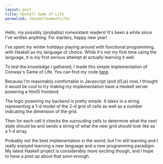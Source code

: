 ```yaml
---
layout: post
title: Haskell Game of Life
permalink: /HaskellGameofLife/ 
---
```

Hello, my possibly (probably) nonexistant readers! It's been a while since I've written anything. For starters, happy new year!

I've spent my winter holidays playing around with functional programming, with Haskell as my language of choice. While it's not my first time using the language, it is my first serious attempt at actually learning it well. 

To test the knowledge I gathered, I made this simple implementation of Conway's Game of Life. You can find my code [here](https://github.com/aneeshdurg/haskellGameofLife). 

Because I'm reasonably comfortable in Javascript (and d3.js) now, I thought it would be cool to try making my implementation have a Haskell server powering a html5 frontend.

The logic powering my backend is pretty simple. It takes in a string representing a 1-d model of the 2-d grid of cells as well as a number indicating the dimension of the grid.

Then for each cell it checks the surrouding cells to determine what the next state should be and sends a string of what the new grid should look like as a 1-d array.

Probably not the best implementation in the world, but I'm still learning and I really enjoyed learning a new language and a new programming paradigm. My latest Haskell project is considerably more exciting though, and I hope to have a post up about that soon enough.
